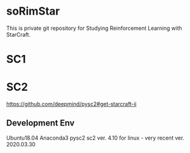 # soRimStar
This is private git repository for Studying Reinforcement Learning with StarCraft.

# SC1

# SC2

https://github.com/deepmind/pysc2#get-starcraft-ii

## Development Env

Ubuntu18.04
Anaconda3
pysc2
sc2 ver. 4.10 for linux - very recent ver. 2020.03.30 

